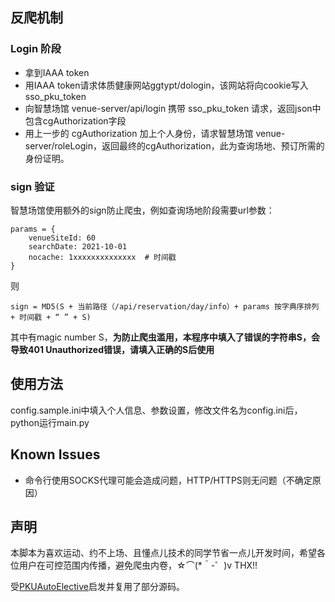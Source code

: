 ## 反爬机制

### Login 阶段

- 拿到IAAA token
- 用IAAA token请求体质健康网站ggtypt/dologin，该网站将向cookie写入sso_pku_token
- 向智慧场馆 venue-server/api/login 携带 sso_pku_token 请求，返回json中包含cgAuthorization字段
- 用上一步的 cgAuthorization 加上个人身份，请求智慧场馆 venue-server/roleLogin，返回最终的cgAuthorization，此为查询场地、预订所需的身份证明。

### sign 验证

智慧场馆使用额外的sign防止爬虫，例如查询场地阶段需要url参数：

```
params = {
    venueSiteId: 60
    searchDate: 2021-10-01
    nocache: 1xxxxxxxxxxxxxx  # 时间戳 
}
```

则

```
sign = MD5(S + 当前路径（/api/reservation/day/info）+ params 按字典序排列 + 时间戳 + “ ” + S)
```

其中有magic number S，**为防止爬虫滥用，本程序中填入了错误的字符串S，会导致401 Unauthorized错误，请填入正确的S后使用**

## 使用方法
config.sample.ini中填入个人信息、参数设置，修改文件名为config.ini后，python运行main.py

## Known Issues
- 命令行使用SOCKS代理可能会造成问题，HTTP/HTTPS则无问题（不确定原因）

## 声明

本脚本为喜欢运动、约不上场、且懂点儿技术的同学节省一点儿开发时间，希望各位用户在可控范围内传播，避免爬虫内卷，☆⌒(*＾-゜)v THX!!

受[PKUAutoElective](https://github.com/zhongxinghong/PKUAutoElective)启发并复用了部分源码。
